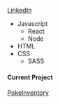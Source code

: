 [LinkedIn](bit.ly/3zCZQoU)


- Javascript 
  - React
  - Node
- HTML
- CSS
  - SASS

#### Current Project
[PokeInventory](https://github.com/maryPopplns/inventory_application)
